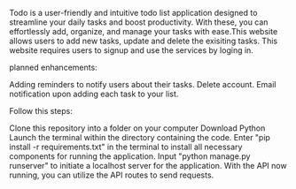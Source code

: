 Todo is a user-friendly and intuitive todo list application designed to streamline your daily tasks and boost productivity. With these, you can effortlessly add, organize, and manage your tasks with ease.This website allows users to add new tasks, update and delete the exisiting tasks. This website requires users to signup and use the services by loging in.

planned enhancements:

Adding reminders to notify users about their tasks.
Delete account.
Email notification upon adding each task to your list.


Follow this steps:

Clone this repository into a folder on your computer
Download Python
Launch the terminal within the directory containing the code.
Enter "pip install -r requirements.txt" in the terminal to install all necessary components for running the application.
Input "python manage.py runserver" to initiate a localhost server for the application.
With the API now running, you can utilize the API routes to send requests.
